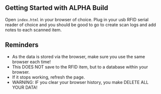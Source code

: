 ## Getting Started with ALPHA Build

Open `index.html` in your browser of choice. Plug in your usb RFID serial reader of choice and you should be good to go to create scan logs and add notes to each scanned item.


## Reminders

- As the data is stored via the browser, make sure you use the same browser each time!
- This DOES NOT save to the RFID item, but to a database within your browser.
- If it stops working, refresh the page.
- WARNING: IF you clear your browser history, you make DELETE ALL YOUR DATA!


